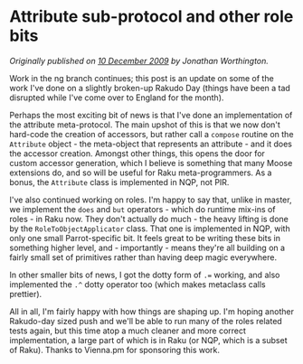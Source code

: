 # Attribute sub-protocol and other role bits
    
*Originally published on [10 December 2009](https://use-perl.github.io/user/JonathanWorthington/journal/39997/) by Jonathan Worthington.*

Work in the ng branch continues; this post is an update on some of the work I've done on a slightly broken-up Rakudo Day (things have been a tad disrupted while I've come over to England for the month).

Perhaps the most exciting bit of news is that I've done an implementation of the attribute meta-protocol. The main upshot of this is that we now don't hard-code the creation of accessors, but rather call a `compose` routine on the `Attribute` object - the meta-object that represents an attribute - and it does the accessor creation. Amongst other things, this opens the door for custom accessor generation, which I believe is something that many Moose extensions do, and so will be useful for Raku meta-programmers. As a bonus, the `Attribute` class is implemented in NQP, not PIR.

I've also continued working on roles. I'm happy to say that, unlike in master, we implement the `does` and `but` operators - which do runtime mix-ins of roles - in Raku now. They don't actually do much - the heavy lifting is done by the `RoleToObjectApplicator` class. That one is implemented in NQP, with only one small Parrot-specific bit. It feels great to be writing these bits in something higher level, and - importantly - means they're all building on a fairly small set of primitives rather than having deep magic everywhere.

In other smaller bits of news, I got the dotty form of `.=` working, and also implemented the `.^` dotty operator too (which makes metaclass calls prettier).

All in all, I'm fairly happy with how things are shaping up. I'm hoping another Rakudo-day sized push and we'll be able to run many of the roles related tests again, but this time atop a much cleaner and more correct implementation, a large part of which is in Raku (or NQP, which is a subset of Raku). Thanks to Vienna.pm for sponsoring this work.
